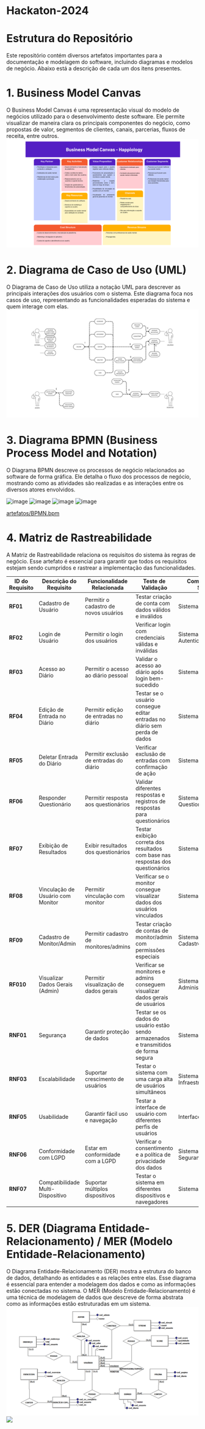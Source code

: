 # Hackaton-2024

# Estrutura do Repositório
Este repositório contém diversos artefatos importantes para a documentação e modelagem do software, incluindo diagramas e modelos de negócio. Abaixo está a descrição de cada um dos itens presentes.

# 1. Business Model Canvas
O Business Model Canvas é uma representação visual do modelo de negócios utilizado para o desenvolvimento deste software. Ele permite visualizar de maneira clara os principais componentes do negócio, como propostas de valor, segmentos de clientes, canais, parcerias, fluxos de receita, entre outros.
<br>
<img src="artefatos/Business Model Canvas.png"/>

# 2. Diagrama de Caso de Uso (UML)
O Diagrama de Caso de Uso utiliza a notação UML para descrever as principais interações dos usuários com o sistema. Este diagrama foca nos casos de uso, representando as funcionalidades esperadas do sistema e quem interage com elas.
<br>
<img src="artefatos/USE-CASE.png"/>

# 3. Diagrama BPMN (Business Process Model and Notation)
O Diagrama BPMN descreve os processos de negócio relacionados ao software de forma gráfica. Ele detalha o fluxo dos processos de negócio, mostrando como as atividades são realizadas e as interações entre os diversos atores envolvidos.

![image](https://github.com/user-attachments/assets/b4e18964-5f20-4302-904b-48565fe2d499)
![image](https://github.com/user-attachments/assets/30d4ac1d-a303-4e14-bfa1-857ba1ed0723)
![image](https://github.com/user-attachments/assets/d57997cc-6b3e-4ad5-9f60-ab8483e61df9)
![image](https://github.com/user-attachments/assets/3a69fcb7-6217-4381-ba73-38bcc79d0781)

<a href="artefatos/BPMN.bpm" target="#"> artefatos/BPMN.bpm </a>

# 4. Matriz de Rastreabilidade
A Matriz de Rastreabilidade relaciona os requisitos do sistema às regras de negócio. Esse artefato é essencial para garantir que todos os requisitos estejam sendo cumpridos e rastrear a implementação das funcionalidades.

| **ID do Requisito** | **Descrição do Requisito** | **Funcionalidade Relacionada** | **Teste de Validação** | **Componente do Sistema** |
| --- | --- | --- | --- | --- |
| **RF01** | Cadastro de Usuário | Permitir o cadastro de novos usuários | Testar criação de conta com dados válidos e inválidos | Sistema de Cadastro |
| **RF02** | Login de Usuário | Permitir o login dos usuários | Verificar login com credenciais válidas e inválidas | Sistema de Autenticação |
| **RF03** | Acesso ao Diário | Permitir o acesso ao diário pessoal | Validar o acesso ao diário após login bem-sucedido | Sistema de Diário |
| **RF04** | Edição de Entrada no Diário | Permitir edição de entradas no diário | Testar se o usuário consegue editar entradas no diário sem perda de dados | Sistema de Diário |
| **RF05** | Deletar Entrada do Diário | Permitir exclusão de entradas do diário | Verificar exclusão de entradas com confirmação de ação | Sistema de Diário |
| **RF06** | Responder Questionário | Permitir resposta aos questionários | Validar diferentes respostas e registros de respostas para questionários | Sistema de Questionários |
| **RF07** | Exibição de Resultados | Exibir resultados dos questionários | Testar exibição correta dos resultados com base nas respostas dos questionários | Sistema de Relatórios |
| **RF08** | Vinculação de Usuário com Monitor | Permitir vinculação com monitor | Verificar se o monitor consegue visualizar dados dos usuários vinculados | Sistema de Vinculação |
| **RF09** | Cadastro de Monitor/Admin | Permitir cadastro de monitores/admins | Testar criação de contas de monitor/admin com permissões especiais | Sistema de Cadastro/Admin |
| **RF010** | Visualizar Dados Gerais (Admin) | Permitir visualização de dados gerais | Verificar se monitores e admins conseguem visualizar dados gerais de usuários | Sistema de Administração |
| **RNF01** | Segurança | Garantir proteção de dados | Testar se os dados do usuário estão sendo armazenados e transmitidos de forma segura | Sistema de Segurança |
| **RNF03** | Escalabilidade | Suportar crescimento de usuários | Testar o sistema com uma carga alta de usuários simultâneos | Sistema de Infraestrutura |
| **RNF05** | Usabilidade | Garantir fácil uso e navegação | Testar a interface de usuário com diferentes perfis de usuários | Interface de Usuário |
| **RNF06** | Conformidade com LGPD | Estar em conformidade com a LGPD | Verificar o consentimento e a política de privacidade dos dados | Sistema de Segurança/Compliance |
| **RNF07** | Compatibilidade Multi-Dispositivo | Suportar múltiplos dispositivos | Testar o sistema em diferentes dispositivos e navegadores | Sistema de Interface |


# 5. DER (Diagrama Entidade-Relacionamento) / MER (Modelo Entidade-Relacionamento)
O Diagrama Entidade-Relacionamento (DER) mostra a estrutura do banco de dados, detalhando as entidades e as relações entre elas. Esse diagrama é essencial para entender a modelagem dos dados e como as informações estão conectadas no sistema. O MER (Modelo Entidade-Relacionamento) é uma técnica de modelagem de dados que descreve de forma abstrata como as informações estão estruturadas em um sistema.
<br>
<img src="artefatos/MODELO CONCEITUAL.png"/> <img src="artefatos/MODELO LÓGICO.png"/> 

